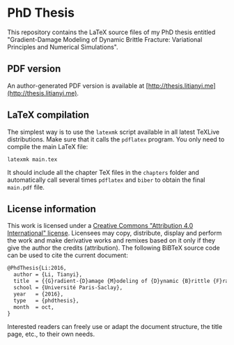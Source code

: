 # PhD Thesis

This repository contains the LaTeX source files of my PhD thesis entitled "Gradient-Damage Modeling of Dynamic Brittle Fracture: Variational Principles and Numerical Simulations".

## PDF version

An author-generated PDF version is available at [http://thesis.litianyi.me](http://thesis.litianyi.me).

## LaTeX compilation

The simplest way is to use the `latexmk` script available in all latest TeXLive distributions. Make sure that it calls the `pdflatex` program. You only need to compile the main LaTeX file:

```
latexmk main.tex
```

It should include all the chapter TeX files in the `chapters` folder and automatically call several times `pdflatex` and `biber` to obtain the final `main.pdf` file.

## License information

This work is licensed under a [Creative Commons "Attribution 4.0 International" license](https://creativecommons.org/licenses/by/4.0). Licensees may copy, distribute, display and perform the work and make derivative works and remixes based on it only if they give the author the credits (attribution). The following BiBTeX source code can be used to cite the current document:

``` latex
@PhdThesis{Li:2016,
  author = {Li, Tianyi},
  title  = {{G}radient-{D}amage {M}odeling of {D}ynamic {B}rittle {F}racture: {V}ariational {P}rinciples and {N}umerical {S}imulations},
  school = {Université Paris-Saclay},
  year   = {2016},
  type   = {phdthesis},
  month  = oct,
}
```

Interested readers can freely use or adapt the document structure, the title page, etc., to their own needs.
